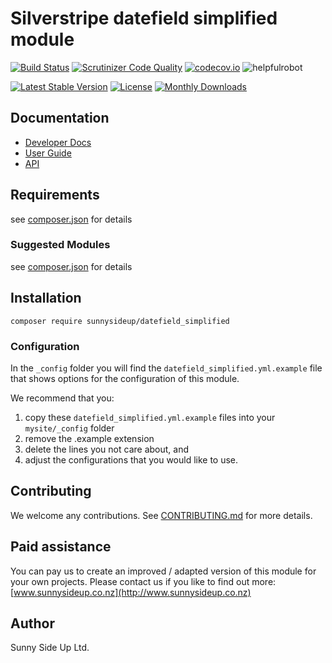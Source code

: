 # Silverstripe datefield simplified module
[![Build Status](https://travis-ci.org/sunnysideup/silverstripe-datefield_simplified.svg?branch=master)](https://travis-ci.org/sunnysideup/silverstripe-datefield_simplified)
[![Scrutinizer Code Quality](https://scrutinizer-ci.com/g/sunnysideup/silverstripe-datefield_simplified/badges/quality-score.png?b=master)](https://scrutinizer-ci.com/g/sunnysideup/silverstripe-datefield_simplified/?branch=master)
[![codecov.io](https://codecov.io/github/sunnysideup/silverstripe-datefield_simplified/coverage.svg?branch=master)](https://codecov.io/github/sunnysideup/silverstripe-datefield_simplified?branch=master)
![helpfulrobot](https://helpfulrobot.io/sunnysideup/datefield_simplified/badge)

[![Latest Stable Version](https://poser.pugx.org/sunnysideup/datefield_simplified/version)](https://packagist.org/packages/sunnysideup/datefield_simplified)
[![License](https://poser.pugx.org/sunnysideup/datefield_simplified/license)](https://packagist.org/packages/sunnysideup/datefield_simplified)
[![Monthly Downloads](https://poser.pugx.org/sunnysideup/datefield_simplified/d/monthly)](https://packagist.org/packages/sunnysideup/datefield_simplified)


## Documentation



 * [Developer Docs](docs/en/INDEX.md)
 * [User Guide](docs/en/userguide.md)
 * [API](http://ssmods.com/apis/datefield_simplified/docs/en/api/)

## Requirements



see [composer.json](composer.json) for details

### Suggested Modules



see [composer.json](composer.json) for details


## Installation


```
composer require sunnysideup/datefield_simplified
```

### Configuration



In the `_config` folder you will find the `datefield_simplified.yml.example`
file that shows options for the configuration of this module.

We recommend that you:

  1. copy these `datefield_simplified.yml.example` files into your
`mysite/_config` folder
  2. remove the .example extension
  3. delete the lines you not care about, and
  4. adjust the configurations that you would like to use.


## Contributing



We welcome any contributions. See [CONTRIBUTING.md](CONTRIBUTING.md) for more details.

## Paid assistance



You can pay us to create an improved / adapted version of this module for your own projects.  Please contact us if you like to find out more: [www.sunnysideup.co.nz](http://www.sunnysideup.co.nz)

## Author



Sunny Side Up Ltd.
